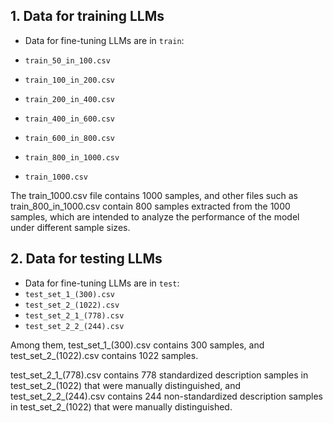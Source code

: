 ## 1. Data for training LLMs

- Data for fine-tuning LLMs are in ```train```:

- ```train_50_in_100.csv```
- ```train_100_in_200.csv```
- ```train_200_in_400.csv```
- ```train_400_in_600.csv```
- ```train_600_in_800.csv```
- ```train_800_in_1000.csv```
- ```train_1000.csv```

The train_1000.csv file contains 1000 samples, and other files such as train_800_in_1000.csv contain 800 samples extracted from the 1000 samples, which are intended to analyze the performance of the model under different sample sizes.

## 2. Data for testing LLMs

- Data for fine-tuning LLMs are in ```test```:
- ```test_set_1_(300).csv```
- ```test_set_2_(1022).csv```
- ```test_set_2_1_(778).csv```
- ```test_set_2_2_(244).csv```

Among them, test_set_1_(300).csv contains 300 samples, and test_set_2_(1022).csv contains 1022 samples.

test_set_2_1_(778).csv contains 778 standardized description samples in test_set_2_(1022) that were manually distinguished, and test_set_2_2_(244).csv contains 244 non-standardized description samples in test_set_2_(1022) that were manually distinguished.
